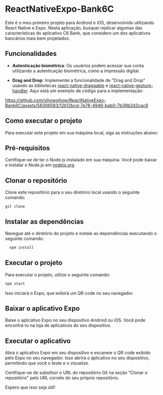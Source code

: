 # ReactNativeExpo-Bank6C


Este é o meu primeiro projeto para Android e iOS, desenvolvido utilizando React Native e Expo. Nesta aplicação, busquei replicar algumas das características do aplicativo C6 Bank, que considero um dos aplicativos bancários mais bem projetados.

## Funcionalidades

- **Autenticação biométrica**: Os usuários podem acessar sua conta utilizando a autenticação biométrica, como a impressão digital.

- **Drag and Drop**: Implementei a funcionalidade de "Drag and Drop" usando as bibliotecas [react-native-draggable](https://github.com/tongyy/react-native-draggable) e [react-native-gesture-handler](https://github.com/software-mansion/react-native-gesture-handler). Aqui está um exemplo de código para a implementação:

https://github.com/xjhowxjhow/ReactNativeExpo-Bank6C/assets/58306583/12b12bcd-7e78-4946-bab0-7b39b2d2cac9


## Como executar o projeto

Para executar este projeto em sua máquina local, siga as instruções abaixo:

## Pré-requisitos

Certifique-se de ter o Node.js instalado em sua máquina. Você pode baixar e instalar o Node.js em [nodejs.org](https://nodejs.org).

## Clonar o repositório

Clone este repositório para o seu diretório local usando o seguinte comando:

```
git clone 
```

## Instalar as dependências

Navegue até o diretório do projeto e instale as dependências executando o seguinte comando:


```bash
  npm install
```



## Executar o projeto

Para executar o projeto, utilize o seguinte comando:


```bash
npm start
```


Isso iniciará o Expo, que exibirá um QR code no seu navegador.

## Baixar o aplicativo Expo

Baixe o aplicativo Expo no seu dispositivo Android ou iOS. Você pode encontrá-lo na loja de aplicativos do seu dispositivo.

## Executar o aplicativo

Abra o aplicativo Expo em seu dispositivo e escaneie o QR code exibido pelo Expo no seu navegador. Isso abrirá o aplicativo no seu dispositivo, permitindo que você o teste e o visualize.

Certifique-se de substituir o URL do repositório Git na seção "Clonar o repositório" pelo URL correto do seu próprio repositório.

Espero que isso seja útil!
